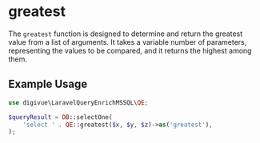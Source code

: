 # greatest

The `greatest` function is designed to determine and return the greatest value from a list of arguments. It takes a
variable number of parameters, representing the values to be compared, and it returns the highest among them.

## Example Usage

```php
use digivue\LaravelQueryEnrichMSSQL\QE;

$queryResult = DB::selectOne(
    'select ' . QE::greatest($x, $y, $z)->as('greatest'),
);
```